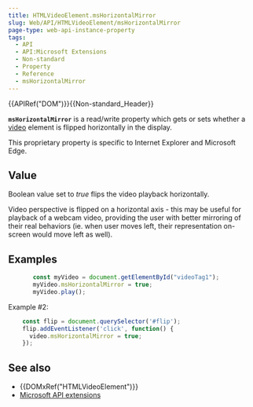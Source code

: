 ```yaml
---
title: HTMLVideoElement.msHorizontalMirror
slug: Web/API/HTMLVideoElement/msHorizontalMirror
page-type: web-api-instance-property
tags:
  - API
  - API:Microsoft Extensions
  - Non-standard
  - Property
  - Reference
  - msHorizontalMirror
---
```

{{APIRef("DOM")}}{{Non-standard_Header}}

**`msHorizontalMirror`** is a read/write property which gets or
sets whether a [video](/en-US/docs/Web/HTML/Element/video) element is flipped
horizontally in the display.

This proprietary property is specific to Internet Explorer and Microsoft Edge.

## Value

Boolean value set to _true_ flips the video playback horizontally.

Video perspective is flipped on a horizontal axis - this may be useful for playback of
a webcam video, providing the user with better mirroring of their real behaviors (ie.
when user moves left, their representation on-screen would move left as well).

## Examples

```js
       const myVideo = document.getElementById("videoTag1");
       myVideo.msHorizontalMirror = true;
       myVideo.play();
```

Example #2:

```js
    const flip = document.querySelector('#flip');
    flip.addEventListener('click', function() {
      video.msHorizontalMirror = true;
    });
```

## See also

- {{DOMxRef("HTMLVideoElement")}}
- [Microsoft API extensions](/en-US/docs/Web/API/Microsoft_Extensions)
